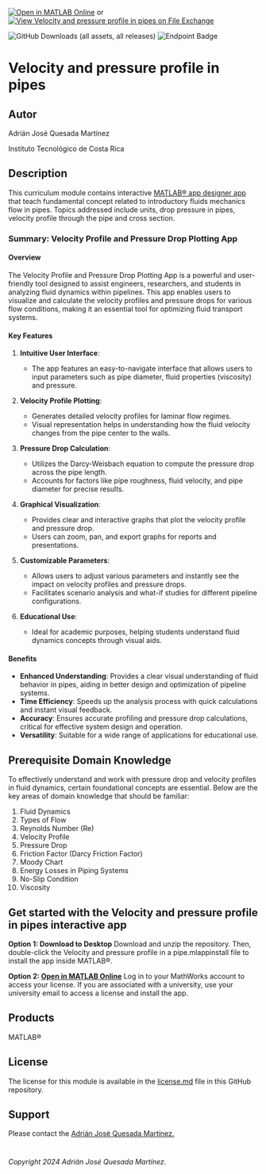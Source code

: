 [![Open in MATLAB Online](https://www.mathworks.com/images/responsive/global/open-in-matlab-online.svg)](https://matlab.mathworks.com/open/github/v1?repo=adriancrc/Velocity-and-pressure-profile-in-pipes) or [![View Velocity and pressure profile in pipes on File Exchange](https://www.mathworks.com/matlabcentral/images/matlab-file-exchange.svg)](https://la.mathworks.com/matlabcentral/fileexchange/171049-velocity-and-pressure-profile-in-pipes)

![GitHub Downloads (all assets, all releases)](https://img.shields.io/github/downloads/adriancrc/Velocity-and-pressure-profile-in-pipes/total) ![Endpoint Badge](https://img.shields.io/endpoint?url=https%3A%2F%2Fraw.githubusercontent.com%2Fadriancrc%2FVelocity-and-pressure-profile-in-pipes%2Fmain%2Freport%2Fbadge%2Ftested_with.json)



# Velocity and pressure profile in pipes

## Autor
Adrián José Quesada Martínez

Instituto Tecnológico de Costa Rica

## Description ##
This curriculum module contains interactive [MATLAB&reg; app designer app](https://la.mathworks.com/products/matlab/app-designer.html) that teach fundamental concept 
related to introductory fluids mechanics flow in pipes. Topics addressed include units, drop pressure in pipes, velocity profile through the pipe and cross section.

### Summary: Velocity Profile and Pressure Drop Plotting App

#### Overview

The Velocity Profile and Pressure Drop Plotting App is a powerful and user-friendly tool designed to assist engineers, researchers, and students in analyzing fluid dynamics within pipelines. This app enables users to visualize and calculate the velocity profiles and pressure drops for various flow conditions, making it an essential tool for optimizing fluid transport systems.

#### Key Features

1. **Intuitive User Interface**:
   - The app features an easy-to-navigate interface that allows users to input parameters such as pipe diameter, fluid properties (viscosity) and pressure.

3. **Velocity Profile Plotting**:
   - Generates detailed velocity profiles for laminar flow regimes.
   - Visual representation helps in understanding how the fluid velocity changes from the pipe center to the walls.

4. **Pressure Drop Calculation**:
   - Utilizes the Darcy-Weisbach equation to compute the pressure drop across the pipe length.
   - Accounts for factors like pipe roughness, fluid velocity, and pipe diameter for precise results.

5. **Graphical Visualization**:
   - Provides clear and interactive graphs that plot the velocity profile and pressure drop.
   - Users can zoom, pan, and export graphs for reports and presentations.

6. **Customizable Parameters**:
   - Allows users to adjust various parameters and instantly see the impact on velocity profiles and pressure drops.
   - Facilitates scenario analysis and what-if studies for different pipeline configurations.

7. **Educational Use**:
   - Ideal for academic purposes, helping students understand fluid dynamics concepts through visual aids.

#### Benefits

- **Enhanced Understanding**: Provides a clear visual understanding of fluid behavior in pipes, aiding in better design and optimization of pipeline systems.
- **Time Efficiency**: Speeds up the analysis process with quick calculations and instant visual feedback.
- **Accuracy**: Ensures accurate profiling and pressure drop calculations, critical for effective system design and operation.
- **Versatility**: Suitable for a wide range of applications for educational use.

## Prerequisite Domain Knowledge ##

To effectively understand and work with pressure drop and velocity profiles in fluid dynamics, certain foundational concepts are essential. Below are the key areas of domain knowledge that should be familiar:

1. Fluid Dynamics
2. Types of Flow
3. Reynolds Number (Re)
4. Velocity Profile
5. Pressure Drop
6. Friction Factor (Darcy Friction Factor)
7. Moody Chart
8. Energy Losses in Piping Systems
9. No-Slip Condition
10. Viscosity

## Get started with the Velocity and pressure profile in pipes interactive app ##

**Option 1: Download to Desktop** Download and unzip the repository. Then, double-click the Velocity and pressure profile in a pipe.mlappinstall file to install the app inside MATLAB&reg;. 

**Option 2: [Open in MATLAB Online](https://matlab.mathworks.com/open/github/v1?repo=adriancrc/Velocity-and-pressure-profile-in-pipes)** Log in to your MathWorks account to access your license. If you are associated with a university, use your university email to access a license and install the app. 

## Products ##
MATLAB&reg;

## License ##
The license for this module is available in the [license.md](LICENSE.md) file in this GitHub repository.

## Support ##
Please contact the <a href="mailto:adquesada@itcr.ac.cr">Adrián José Quesada Martínez.</a>

# #
_Copyright 2024 Adrián José Quesada Martínez._
